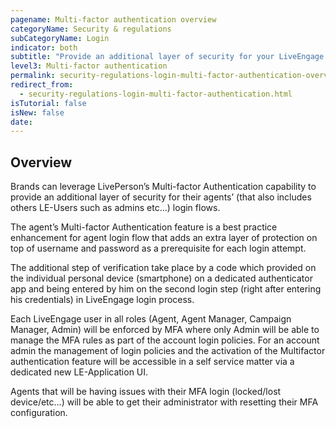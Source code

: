 ```yaml
---
pagename: Multi-factor authentication overview
categoryName: Security & regulations
subCategoryName: Login
indicator: both
subtitle: "Provide an additional layer of security for your LiveEngage's users' login flows"
level3: Multi-factor authentication
permalink: security-regulations-login-multi-factor-authentication-overview.html
redirect_from:
  - security-regulations-login-multi-factor-authentication.html
isTutorial: false
isNew: false
date:
---
```

## Overview

Brands can leverage LivePerson’s Multi-factor Authentication capability to provide an additional layer of security for their agents’ (that also includes others LE-Users such as admins etc...) login flows.

The agent’s Multi-factor Authentication feature is a best practice enhancement for agent login flow that adds an extra layer of protection on top of username and password as a prerequisite for each login attempt.

The additional step of verification take place by a code which provided on the individual personal device (smartphone) on a dedicated authenticator app and being entered by him on the second login step (right after entering his credentials) in LiveEngage login process.

Each LiveEngage user in all roles (Agent, Agent Manager, Campaign Manager, Admin) will be enforced by MFA where only Admin will be able to manage the MFA rules as part of the account login policies.
For an account admin the management of login policies and the activation of the Multifactor authentication feature will be accessible in a self service matter via a dedicated new LE-Application UI.

Agents that will be having issues with their MFA login (locked/lost device/etc…) will be able to get their administrator with resetting their MFA configuration.
